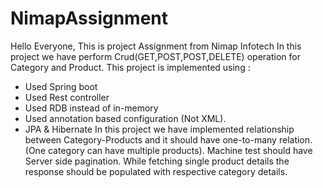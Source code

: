 # NimapAssignment

Hello Everyone, 
This is project  Assignment from Nimap Infotech
In this project we have perform Crud(GET,POST,POST,DELETE) operation for Category and Product.
This project is implemented using :
- Used Spring boot
- Used Rest controller
- Used RDB instead of in-memory
- Used annotation based configuration (Not XML).
- JPA & Hibernate
In this project we have implemented relationship between Category-Products and it should have one-to-many relation. (One category can have multiple products).
Machine test should have Server side pagination.
 While fetching single product details the response should be populated with respective category details.
